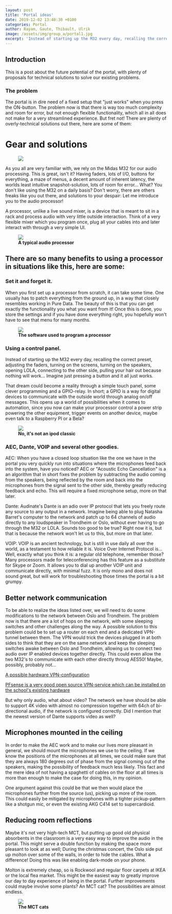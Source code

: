 ```yaml
---
layout: post
title: 'Portal ideas'
date: 2019-12-02 13:40:30 +0100
categories: Portal
author: Rayam, Gaute, Thibault, Ulrik
image: /assets/img/group_a/portal1.jpg
excerpt: 'Instead of starting up the M32 every day, recalling the correct preset, adjusting the faders, turning on the screens, turning on the speakers, opening LOLA, connecting to the other side, pulling your hair out because nothing will work... Imagine just pressing a button and it all just works. '
---
```


## Introduction

This is a post about the future potential of the portal, with plenty of proposals for technical solutions to solve our existing problems.


### The problem
The portal is in dire need of a fixed setup that "just works" when you press the ON-button. The problem now is that there is way too much complexity and room for error, but not enough flexible functionality, which all in all does not make for a very streamlined experience. But fret not! There are plenty of overly-technical solutions out there, here are some of them:

# Gear and solutions
<figure>
<img src="https://drive.google.com/uc?export=view&amp;id=1-oytTKBDtcU7UkBodPdHfZXqe1lCHGZM" align="center" />
<figcaption><strong>   </strong></figcaption>
</figure>

As you all are very familiar with, we rely on the Midas M32 for our audio processing. This is great, isn't it? Having faders, lots of I/O, buttons for everything, a maze of menus, a decent amount of inherent latency, the worlds least intuitive snapshot-solution, lots of room for error... What? You don't like using the M32 on a daily basis? Don't worry, there are others freaks like you out there, and solutions to your despair: Let me introduce you to the audio processor! 

A processor, unlike a live sound mixer, is a device that is meant to sit in a rack and process audio with very little outside interaction. Think of a very flexible mixer which you program once, plug all your cables into and later interact with through a very simple UI.

<figure>
<img src="/assets/img/group_a/tesira.jpg" align="center" />
<figcaption><strong> A typical audio processor </strong></figcaption>
</figure>

## There are so many benefits to using a processor in situations like this, here are some:

### Set it and forget it.

When you first set up a processor from scratch, it can take some time. One usually has to patch everything from the ground up, in a way that closely resembles working in Pure Data. The beauty of this is that you can get exactly the functionality you what you want from it! Once this is done, you store the settings and if you have done everything right, you hopefully won't have to see that menu for many months.

<figure>
<img src="/assets/img/group_a/tesira_software.png" align="center" />
<figcaption><strong>The software used to program a processor</strong></figcaption>
</figure>

### Using a control panel.
Instead of starting up the M32 every day, recalling the correct preset, adjusting the faders, turning on the screens, turning on the speakers, opening LOLA, connecting to the other side, pulling your hair out because nothing will work... Imagine just pressing a button and it all just works.

That dream could become a reality through a simple touch panel, some clever programming and a GPIO-relay. In short; a GPIO is a way for digital devices to communicate with the outside world through analog on/off messages. This opens up a world of possibilities when it comes to automation, since you now can make your processor control a power strip powering the other equipment, trigger events on another device, maybe even talk to a Raspberry PI or a Bela?

<figure>
<img src="/assets/img/group_a/biamp_controller.png" align="center" />
<figcaption><strong>No, it's not an ipod classic</strong></figcaption>
</figure>


### AEC, Dante, VOIP and several other goodies.
AEC: When you have a closed loop situation like the one we have in the portal you very quickly run into situations where the microphones feed back into the system, have you noticed? AEC or "Acoustic Echo Cancellation" is a an algorithm that in short fixes the problem by subtracting the audio coming from the speakers, being reflected by the room and back into the microphones from the signal sent to the other side, thereby greatly reducing feedback and echo. This will require a fixed microphone setup, more on that later.

Dante: Audinate's Dante is an adio over IP protocol that lets you freely route any source to any output in a network. Imagine being able to plug Natasha Barret's computer to the network and patch up to 64 channels of audio directly to any loudspeaker in Trondheim or Oslo, without ever having to go through the M32 or LOLA. Sounds too good to be true? Right now it is, but that is because the network won't let us to this, but more on that later.

VOIP: VOIP is an ancient technology, but is still in use daily all over the world, as a testament to how reliable it is. Voice Over Internet Protocol is... Well, exactly what you think it is: a regular old telephone, remember those?  Many processors made for teleconferencing has this feature as a substitute for Skype or Zoom. It allows you to dial up another VOIP unit and communicate directly, with minimal fuzz. It is only mono and does not sound great, but will work for troubleshooting those times the portal is a bit grumpy.

## Better network communication

To be able to realize the ideas listed over, we will need to do some modifications to the network between Oslo and Trondheim. The problem now is that there are a lot of hops on the network, with some sleeping switches and other challenges along the way. A possible solution to this problem could be to set up a router on each end and a dedicated VPN-tunnel between them. The VPN would trick the devices plugged in at both sides to think that they are on the same network and keep the sleeping switches awake between Oslo and Trondheim, allowing us to connect two audio over IP enabled devices together directly. This could even allow the two M32's to communicate with each other directly throug AES50! Maybe, possibly, probably not...

<a href="https://help.ubnt.com/hc/en-us/articles/115011377588-EdgeRouter-Route-Based-Site-to-Site-IPsec-VPN" target="_blank">A possible hardware VPN-configuration </a>

<a href="https://www.pfsense.org/" target="_blank"> PFsense is a very good open source VPN-service which can be installed on the school's existing hardware </a>

But why only audio, what about video?
The network we have should be able to support 4K video with almost no compression together with 64ch of bi-directional audio, if the network is configured correctly. Did I mention that the newest version of Dante supports video as well?


## Microphones mounted in the ceiling

In order to make the AEC work and to make our lives more pleasant in general, we should mount the microphones we use to the ceiling. If we know the positions of the microphones at all times, we could make sure that they are always 180 degrees out of phase from the signal coming out of the speakers, making the possibility of feedback much less likely. This fact and the mere idea of not having a spaghetti of cables on the floor at all times is more than enough to make the case for doing this, in my opinion.

One argument against this could be that we then would place the microphones further from the source (us), picking up more of the room. This could easily be mitigated by microphones with a tighter pickup-pattern like a shotgun mic, or even the existing AKG C414 set to supercardioid.

## Reducing room reflections

Maybe it's not very high-tech MCT, but putting up good old physical absorbents in the classroom is a very easy way to improve the audio in the portal. This might serve a double function by making the space more pleasant to look at as well; During the christmas concert, the Oslo side put up molton over some of the walls, in order to hide the cables. What a difference! Doing this was like enabling dark-mode on your phone.

Molton is extremely cheap, so is Rockwool and regular floor carpets at IKEA or the local flea market. This might be the easiest way to greatly improve our day to day experience of being in the portal. Further improvements could maybe involve some plants? An MCT cat? The possibilities are almost endless.
<figure>
<img src="/assets/img/group_a/cat.jpg" align="center" />
<figcaption><strong>The MCT cats</strong></figcaption>
</figure>
